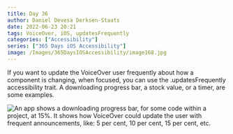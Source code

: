 ```yaml
---
title: Day 36
author: Daniel Devesa Derksen-Staats
date: 2022-06-23 20:21
tags: VoiceOver, iOS, updatesFrequently
categories: ["Accessibility"]
series: ["365 Days iOS Accessibility"]
image: /Images/365DaysIOSAccessibility/image168.jpg
---
```


If you want to update the VoiceOver user frequently about how a component is changing, when focused, you can use the .updatesFrequently accessibility trait. A downloading progress bar, a stock value, or a timer, are some examples.

![An app shows a downloading progress bar, for some code within a project, at 15%. It shows how VoiceOver could update the user with frequent announcements, like: 5 per cent, 10 per cent, 15 per cent, etc.](/Images/365DaysIOSAccessibility/image168.jpg)

